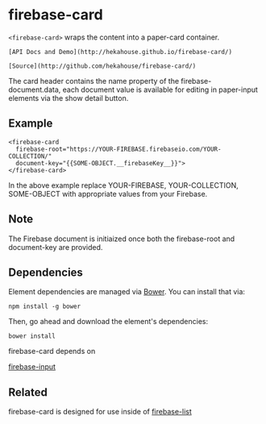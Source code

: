 # firebase-card

`<firebase-card>` wraps the content into a paper-card container.

    [API Docs and Demo](http://hekahouse.github.io/firebase-card/)

    [Source](http://github.com/hekahouse/firebase-card/)

The card header contains the name property of the firebase-document.data,
each document value is available for editing in paper-input elements
via the show detail button.

## Example

    <firebase-card
      firebase-root="https://YOUR-FIREBASE.firebaseio.com/YOUR-COLLECTION/"
      document-key="{{SOME-OBJECT.__firebaseKey__}}">
    </firebase-card>

In the above example replace YOUR-FIREBASE, YOUR-COLLECTION, SOME-OBJECT with appropriate values from your Firebase.

## Note

The Firebase document is initiaized once both the firebase-root and document-key are provided.

## Dependencies

Element dependencies are managed via [Bower](http://bower.io/). You can
install that via:

    npm install -g bower

Then, go ahead and download the element's dependencies:

    bower install

firebase-card depends on

[firebase-input](https://github.com/HekaHouse/firebase-input)

## Related

firebase-card is designed for use inside of [firebase-list](https://HekaHouse.github.io/firebase-list)
